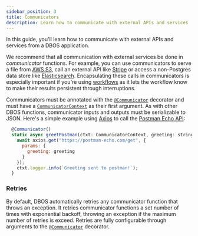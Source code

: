 ```yaml
---
sidebar_position: 3
title: Communicators
description: Learn how to communicate with external APIs and services
---
```


In this guide, you'll learn how to communicate with external APIs and services from a DBOS application.

We recommend that all communication with external services be done in _communicator_ functions.
For example, you can use communicators to serve a file from [AWS S3](https://aws.amazon.com/s3/), call an external API like [Stripe](https://stripe.com/) or access a non-Postgres data store like [Elasticsearch](https://www.elastic.co/elasticsearch/).
Encapsulating these calls in communicators is especially important if you're using [workflows](./workflow-tutorial) as it lets the workflow know to make their results persistent through interruptions.

Communicators must be annotated with the [`@Communicator`](../api-reference/decorators#communicator) decorator and must have a [`CommunicatorContext`](../api-reference/contexts#communicatorcontext) as their first argument.
As with other DBOS functions, communicator inputs and outputs must be serializable to JSON.
Here's a simple example using [Axios](https://axios-http.com/docs/intro) to call the [Postman Echo API](https://learning.postman.com/docs/developer/echo-api/):


```javascript
  @Communicator()
  static async greetPostman(ctxt: CommunicatorContext, greeting: string) {
    await axios.get("https://postman-echo.com/get", {
      params: {
        greeting: greeting
      }
    });
    ctxt.logger.info(`Greeting sent to postman!`);
  }
```

### Retries

By default, DBOS automatically retries any communicator function that throws an exception.
It retries communicator functions a set number of times with exponential backoff, throwing an exception if the maximum number of retries is exceed.
Retries are fully configurable through arguments to the [`@Communicator`](../api-reference/decorators#communicator) decorator.
